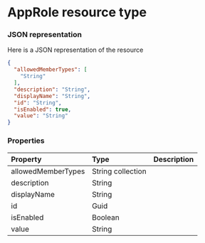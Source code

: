 # AppRole resource type



### JSON representation

Here is a JSON representation of the resource

```json
{
  "allowedMemberTypes": [
    "String"
  ],
  "description": "String",
  "displayName": "String",
  "id": "String",
  "isEnabled": true,
  "value": "String"
}

```
### Properties
| Property	   | Type	|Description|
|:---------------|:--------|:----------|
|allowedMemberTypes|String collection||
|description|String||
|displayName|String||
|id|Guid||
|isEnabled|Boolean||
|value|String||
<!-- uuid: fff2d49e-a600-4f74-8df2-15d3f09cc73e\n2015-10-09 15:13:49 UTC -->